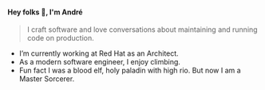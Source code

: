 #### Hey folks 👋, I'm André
> I craft software and love conversations about maintaining and running code on production.

- I’m currently working at Red Hat as an Architect.
- As a modern software engineer, I enjoy climbing.
- Fun fact I was a blood elf, holy paladin with high rio. But now I am a Master Sorcerer.
